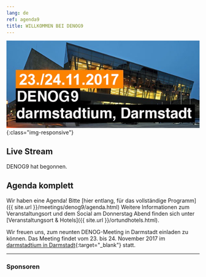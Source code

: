 ```yaml
---
lang: de 
ref: agenda9
title: WILLKOMMEN BEI DENOG9
---
```

![](/images/meeting-9.jpg){:class="img-responsive"}

## Live Stream

DENOG9 hat begonnen.

## Agenda komplett

Wir haben eine Agenda! Bitte [hier entlang, für das vollständige Programm]({{ site.url }}/meetings/denog9/agenda.html)
Weitere Informationen zum Veranstaltungsort und dem Social am Donnerstag Abend finden sich unter [Veranstaltungsort & Hotels]({{ site.url }}/ortundhotels.html).

Wir freuen uns, zum neunten DENOG-Meeting in Darmstadt einladen zu können. Das Meeting findet vom 23. bis 24. November 2017 im [darmstadtium in Darmstadt](http://www.darmstadtium.de/){:target="_blank"} statt.

<hr class="verticaldivider" />
<div class="mainpagepaddedbox">
    <h3>Sponsoren</h3>
    <div id="sponsorslider" data-images="4"></div>
</div>
<script type="text/javascript">
    var sliderImageItems = [
        '{{ site.url }}/images/sponsoren2017/11xantaro.jpg',
        '{{ site.url }}/images/sponsoren2017/12juniper.jpg',
        '{{ site.url }}/images/sponsoren2017/21megaport.jpg',
        '{{ site.url }}/images/sponsoren2017/22ecix.jpg',
        '{{ site.url }}/images/sponsoren2017/anexia.jpg',
        '{{ site.url }}/images/sponsoren2017/nokia.jpg',
        '{{ site.url }}/images/sponsoren2017/syseleven.jpg',
        '{{ site.url }}/images/sponsoren2017/thomas-krenn.jpg',
        '{{ site.url }}/images/sponsoren2017/globalways.jpg',        
    ];
</script>
